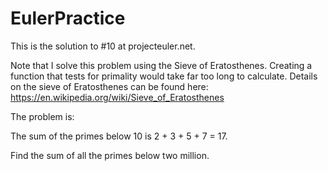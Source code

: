 # EulerPractice

This is the solution to #10 at projecteuler.net.

Note that I solve this problem using the Sieve of Eratosthenes. Creating a function that tests for primality would take far too long to calculate. Details on the sieve of Eratosthenes can be found here: https://en.wikipedia.org/wiki/Sieve_of_Eratosthenes

The problem is:

The sum of the primes below 10 is 2 + 3 + 5 + 7 = 17.

Find the sum of all the primes below two million.
